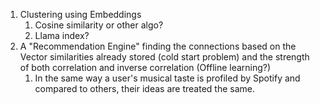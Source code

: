 1. Clustering using Embeddings
   1. Cosine similarity or other algo?
   2. Llama index?
2. A "Recommendation Engine" finding the connections based on the Vector similarities already stored (cold start problem) and the strength of both correlation and inverse correlation  (Offline learning?)
   1. In the same way a user's musical taste is profiled by Spotify and compared to others, their ideas are treated the same.